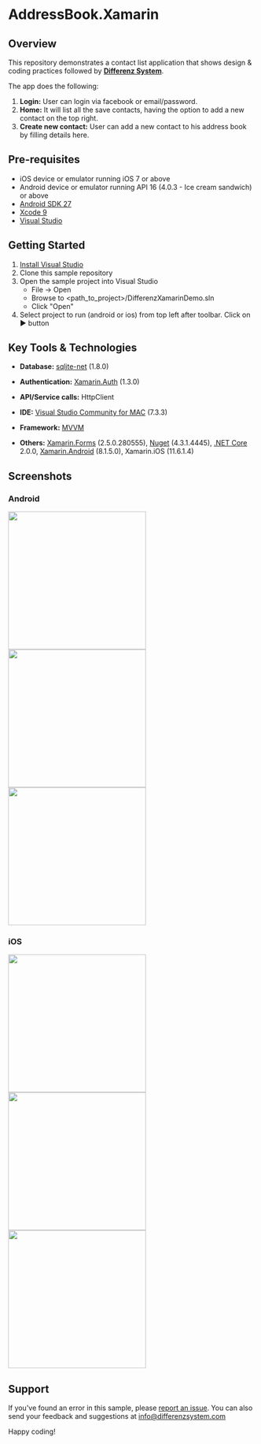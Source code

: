 # AddressBook.Xamarin
## Overview
This repository demonstrates a contact list application that shows design & coding practices followed by **[Differenz System](http://www.differenzsystem.com/)**. 

The app does the following:
1. **Login:** User can login via facebook or email/password. 
2. **Home:** It will list all the save contacts, having the option to add a new contact on the top right.
3. **Create new contact:** User can add a new contact to his address book by filling details here.

## Pre-requisites
- iOS device or emulator running iOS 7 or above
- Android device or emulator running API 16 (4.0.3 - Ice cream sandwich) or above
- [Android SDK 27](https://developer.android.com/about/versions/oreo/android-8.0-migration.html#ptb)
- [Xcode 9](https://developer.apple.com/library/content/releasenotes/DeveloperTools/RN-Xcode/Chapters/Introduction.html#//apple_ref/doc/uid/TP40001051-CH1-SW936)
- [Visual Studio](https://www.visualstudio.com/vs/features/mobile-app-development/#downloadvs)
## Getting Started
1. [Install Visual Studio](https://www.visualstudio.com/vs/features/mobile-app-development/#downloadvs)
2. Clone this sample repository
3. Open the sample project into Visual Studio
	- File -> Open
	- Browse to <path_to_project>/DifferenzXamarinDemo.sln
	- Click "Open"
4. Select project to run (android or ios) from top left after toolbar. Click on :arrow_forward: button

## Key Tools & Technologies
- **Database:** [sqlite-net](https://components.xamarin.com/view/sqlite-net) (1.8.0)
- **Authentication:** [Xamarin.Auth](https://github.com/xamarin/Xamarin.Auth) (1.3.0)
- **API/Service calls:** HttpClient 
- **IDE:** [Visual Studio Community for MAC](https://www.visualstudio.com/vs/visual-studio-mac/) (7.3.3)
- **Framework:** [MVVM](https://developer.xamarin.com/guides/xamarin-forms/enterprise-application-patterns/mvvm/)

- **Others:** [Xamarin.Forms](https://www.nuget.org/packages/Xamarin.Forms/) (2.5.0.280555), [Nuget](https://www.nuget.org/) (4.3.1.4445), [.NET Core](https://www.microsoft.com/net/learn/get-started/macos) 2.0.0, [Xamarin.Android](https://developer.xamarin.com/api/root/MonoAndroid-lib/) (8.1.5.0), Xamarin.iOS (11.6.1.4)

## Screenshots
### Android
<img src="https://github.com/differenz-system/AddressBook.Xamarin/blob/master/ScreenShots/Android/login.png" width="280"> <img src="https://github.com/differenz-system/AddressBook.Xamarin/blob/master/ScreenShots/Android/list.png" width="280"> <img src="https://github.com/differenz-system/AddressBook.Xamarin/blob/master/ScreenShots/Android/detail.png" width="280">  

### iOS
<img src="https://github.com/differenz-system/AddressBook.Xamarin/blob/master/ScreenShots/iOS/login.png" width="280"> <img src="https://github.com/differenz-system/AddressBook.Xamarin/blob/master/ScreenShots/iOS/list.png" width="280"> <img src="https://github.com/differenz-system/AddressBook.Xamarin/blob/master/ScreenShots/iOS/detail.png" width="280">

## Support
If you've found an error in this sample, please [report an issue](https://github.com/differenz-system/AddressBook.Android/issues/new). You can also send your feedback and suggestions at info@differenzsystem.com

Happy coding!
